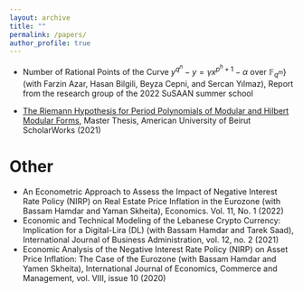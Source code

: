 ```yaml
---
layout: archive
title: ""
permalink: /papers/
author_profile: true
---
```

* Number of Rational Points of the Curve $y^{q^n}-y= \gamma x^{p^h+1}-\alpha$ over $\mathbb{F}_{q^m}$} (with Farzin Azar, Hasan Bilgili, Beyza Cepni, and Sercan Yılmaz), Report from the research group of the 2022 SuSAAN summer school

* [The Riemann Hypothesis for Period Polynomials of Modular and Hilbert Modular Forms](/papers/MyMasterThesis.pdf), Master Thesis, American University of Beirut ScholarWorks (2021)

# Other

* An Econometric Approach to Assess the Impact of Negative Interest Rate Policy (NIRP) on Real Estate Price Inflation in the Eurozone (with Bassam Hamdar and Yaman Skheita), Economics. Vol. 11, No. 1 (2022)
* Economic and Technical Modeling of the Lebanese Crypto Currency: Implication for a Digital-Lira (DL) (with Bassam Hamdar and Tarek Saad), International Journal of Business Administration, vol. 12, no. 2 (2021)
* Economic Analysis of the Negative Interest Rate Policy (NIRP) on Asset Price Inflation: The Case of the Eurozone (with Bassam Hamdar and Yamen Skheita), International Journal of Economics, Commerce and Management, vol. VIII, issue 10 (2020)
